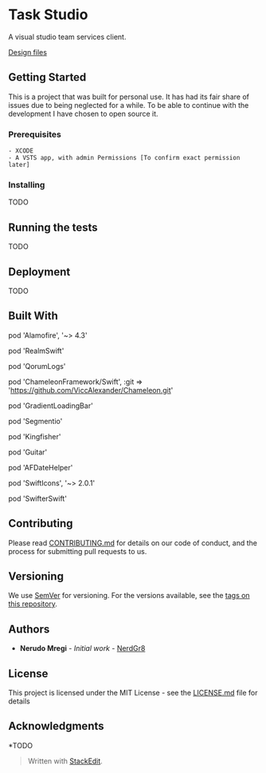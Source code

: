 
# Task Studio

A visual studio team services client. 

[Design files](https://www.behance.net/gallery/54160243/Task-Studio-ios)
## Getting Started

This is a project that was built for personal use. It has had its fair share of issues due to being neglected for a while. To be able to continue with the development I have chosen to open source it.

### Prerequisites
```
- XCODE
- A VSTS app, with admin Permissions [To confirm exact permission later]
```

### Installing

TODO


## Running the tests

TODO

## Deployment

TODO

## Built With

pod 'Alamofire', '~> 4.3'

pod 'RealmSwift'

pod 'QorumLogs'

pod 'ChameleonFramework/Swift', :git => 'https://github.com/ViccAlexander/Chameleon.git'

pod 'GradientLoadingBar'

pod 'Segmentio'

pod 'Kingfisher'

pod 'Guitar'

pod 'AFDateHelper'

pod 'SwiftIcons', '~> 2.0.1'

pod 'SwifterSwift'


## Contributing

Please read [CONTRIBUTING.md](https://gist.github.com/PurpleBooth/b24679402957c63ec426) for details on our code of conduct, and the process for submitting pull requests to us.

## Versioning

We use [SemVer](http://semver.org/) for versioning. For the versions available, see the [tags on this repository](https://github.com/your/project/tags). 

## Authors

* **Nerudo Mregi** - *Initial work* - [NerdGr8](https://github.com/nerdgr8)


## License

This project is licensed under the MIT License - see the [LICENSE.md](LICENSE.md) file for details

## Acknowledgments

*TODO

> Written with [StackEdit](https://stackedit.io/).
